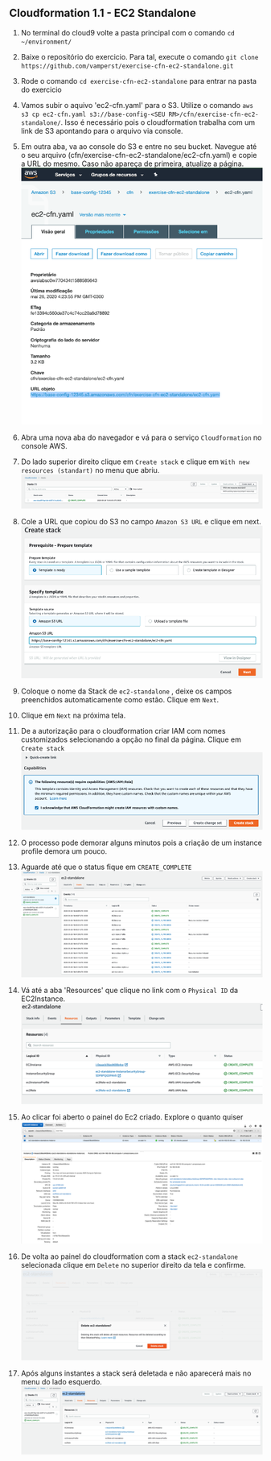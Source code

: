 ## Cloudformation 1.1 - EC2 Standalone

1. No terminal do cloud9 volte a pasta principal com o comando `cd ~/environment/`
2. Baixe o repositório do exercicio. Para tal, execute o comando `git clone https://github.com/vamperst/exercise-cfn-ec2-standalone.git`
3. Rode o comando `cd exercise-cfn-ec2-standalone` para entrar na pasta do exercicio
4. Vamos subir o aquivo 'ec2-cfn.yaml' para o S3. Utilize o comando `aws s3 cp ec2-cfn.yaml s3://base-config-<SEU RM>/cfn/exercise-cfn-ec2-standalone/`. Isso é necessário pois o cloudformation trabalha com um link de S3 apontando para o arquivo via console.
5. Em outra aba, va ao console do S3 e entre no seu bucket. Navegue até o seu arquivo (cfn/exercise-cfn-ec2-standalone/ec2-cfn.yaml) e copie a URL do mesmo. Caso não apareça de primeira, atualize a página.
   ![](img/url-object.png)
6. Abra uma nova aba do navegador e vá para o  serviço `Cloudformation` no console AWS.
7. Do lado superior direito clique em `Create stack` e clique em `With new resources (standart)` no menu que abriu.
   ![](img/click-create-stack.png)
8. Cole a URL que copiou do S3 no campo `Amazon S3 URL` e clique em next.
   ![](img/paste-url-cfn.png)
9. Coloque o nome da Stack de `ec2-standalone` , deixe os campos preenchidos automaticamente como estão. Clique em `Next`.
10. Clique em `Next` na próxima tela.
11. De a autorização para o cloudformation criar IAM com nomes customizados selecionando a opção no final da página. Clique em `Create stack`
    ![](img/acknowledge-iam.png)

12. O processo pode demorar alguns minutos pois a criação de um instance profile demora um pouco.
13. Aguarde até que o status fique em `CREATE_COMPLETE`
    ![](img/create-complete.png)
14. Vá até a aba 'Resources' que clique no link com o `Physical ID` da EC2Instance.
    ![](img/resources.png)
15. Ao clicar foi aberto o painel do Ec2 criado. Explore o quanto quiser
    ![](img/created-ec2.png)
16. De volta ao painel do cloudformation com a stack `ec2-standalone` selecionada clique em `Delete` no superior direito da tela e confirme.
    ![](img/delete-ec2.png)
17. Após alguns instantes a stack será deletada e não aparecerá mais no menu do lado esquerdo.
![](img/delete_complete.png)
